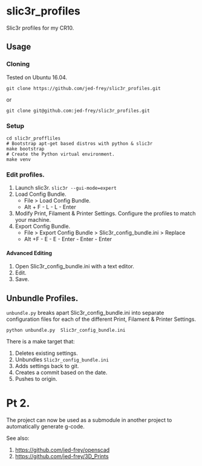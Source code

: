 # slic3r_profiles
Slic3r profiles for my CR10.

## Usage

### Cloning

Tested on Ubuntu 16.04.

    git clone https://github.com/jed-frey/slic3r_profiles.git
    
or
   
    git clone git@github.com:jed-frey/slic3r_profiles.git
    
### Setup
    
    cd slic3r_proffliles
    # Bootstrap apt-get based distros with python & slic3r
    make bootstrap 
    # Create the Python virtual environment.
    make venv
    
### Edit profiles.
 
1. Launch slic3r.
    `slic3r --gui-mode=expert`
2. Load Config Bundle.
    - File > Load Config Bundle.
    - Alt + F - L - L - Enter
3. Modify Print, Filament & Printer Settings.
    Configure the profiles to match your machine.
4. Export Config Bundle.
    - File > Export Config Bundle > Slic3r_config_bundle.ini > Replace
    - Alt +F - E - E - Enter - Enter - Enter
    
#### Advanced Editing
 
 1. Open Slic3r_config_bundle.ini  with a text editor.
 2. Edit.
 3. Save.
 
    
## Unbundle Profiles.

``unbundle.py`` breaks apart  Slic3r_config_bundle.ini  into separate configuration files for each of the different Print, Filament & Printer Settings.

    python unbundle.py  Slic3r_config_bundle.ini
    
There is a make target that:
1. Deletes existing settings.
1. Unbundles ```Slic3r_config_bundle.ini```
1. Adds settings back to git.
1. Creates a commit based on the date.
1. Pushes to origin.

# Pt 2.

The project can now be used as a submodule in another project to automatically generate g-code.

See also:

1. https://github.com/jed-frey/openscad
2. https://github.com/jed-frey/3D_Prints
